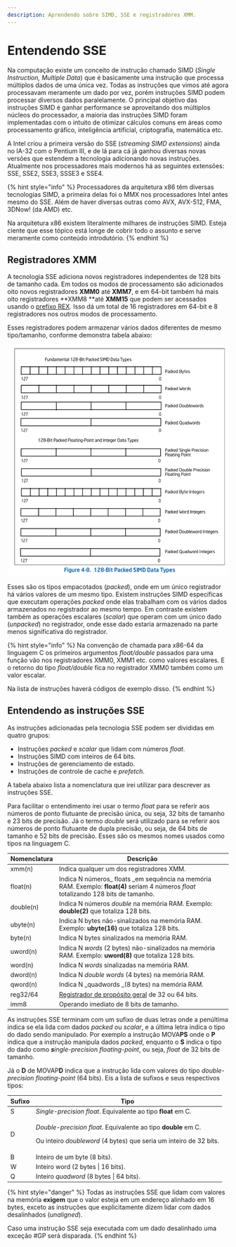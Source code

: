 ```yaml
---
description: Aprendendo sobre SIMD, SSE e registradores XMM.
---
```


# Entendendo SSE

Na computação existe um conceito de instrução chamado SIMD (_Single Instruction, Multiple Data_) que é basicamente uma instrução que processa múltiplos dados de uma única vez. Todas as instruções que vimos até agora processavam meramente um dado por vez, porém instruções SIMD podem processar diversos dados paralelamente. O principal objetivo das instruções SIMD é ganhar performance se aproveitando dos múltiplos núcleos do processador, a maioria das instruções SIMD foram implementadas com o intuito de otimizar cálculos comuns em áreas como processamento gráfico, inteligência artificial, criptografia, matemática etc.

A Intel criou a primeira versão do SSE (_streaming SIMD extensions_) ainda no IA-32 com o Pentium III, e de lá para cá já ganhou diversas novas versões que estendem a tecnologia adicionando novas instruções. Atualmente nos processadores mais modernos há as seguintes extensões: SSE, SSE2, SSE3, SSSE3 e SSE4.

{% hint style="info" %}
Processadores da arquitetura x86 têm diversas tecnologias SIMD, a primeira delas foi o MMX nos processadores Intel antes mesmo do SSE. Além de haver diversas outras como AVX,  AVX-512, FMA, 3DNow! (da AMD) etc.

Na arquitetura x86 existem literalmente milhares de instruções SIMD. Esteja ciente que esse tópico está longe de cobrir todo o assunto e serve meramente como conteúdo introdutório.
{% endhint %}

## Registradores XMM

A tecnologia SSE adiciona novos registradores independentes de 128 bits de tamanho cada. Em todos os modos de processamento são adicionados oito novos registradores **XMM0** até **XMM7**, e em 64-bit também há mais oito registradores **XMM8 **até **XMM15** que podem ser acessados usando o [prefixo REX](../prefixos.md#rex). Isso dá um total de 16 registradores em 64-bit e 8 registradores nos outros modos de processamento.

Esses registradores podem armazenar vários dados diferentes de mesmo tipo/tamanho, conforme demonstra tabela abaixo:

![Intel Developer's Manuals | 4.6.2 128-Bit Packed SIMD Data Types](<../../.gitbook/assets/image (9).png>)

Esses são os tipos empacotados (_packed_), onde em um único registrador há vários valores de um mesmo tipo. Existem instruções SIMD específicas que executam operações _packed_ onde elas trabalham com os vários dados armazenados no registrador ao mesmo tempo. Em contraste existem também as operações escalares (_scalar_) que operam com um único dado (_unpacked_) no registrador, onde esse dado estaria armazenado na parte menos significativa do registrador.

{% hint style="info" %}
Na convenção de chamada para x86-64 da linguagem C os primeiros argumentos _float/double_ passados para uma função vão nos registradores XMM0, XMM1 etc. como valores escalares. E o retorno do tipo _float/double_ fica no registrador XMM0 também como um valor escalar.

Na lista de instruções haverá códigos de exemplo disso.
{% endhint %}

## Entendendo as instruções SSE

As instruções adicionadas pela tecnologia SSE podem ser divididas em quatro grupos:

* Instruções _packed_ e _scalar_ que lidam com números _float_.
* Instruções SIMD com inteiros de 64 bits.
* Instruções de gerenciamento de estado.
* Instruções de controle de cache e _prefetch_.

A tabela abaixo lista a nomenclatura que irei utilizar para descrever as instruções SSE.

Para facilitar o entendimento irei usar o termo _float_ para se referir aos números de ponto flutuante de precisão única, ou seja, 32 bits de tamanho e 23 bits de precisão. Já o termo _double_ será utilizado para se referir aos números de ponto flutuante de dupla precisão, ou seja, de 64 bits de tamanho e 52 bits de precisão. Esses são os mesmos nomes usados como tipos na linguagem C.

| Nomenclatura | Descrição                                                                                                                              |
| ------------ | -------------------------------------------------------------------------------------------------------------------------------------- |
| xmm(n)       | Indica qualquer um dos registradores XMM.                                                                                              |
| float(n)     | Indica N números_ floats _em sequência na memória RAM. Exemplo: **float(4)** seriam 4 números _float_ totalizando 128 bits de tamanho. |
| double(n)    | Indica N números _double_ na memória RAM. Exemplo: **double(2)** que totaliza 128 bits.                                                |
| ubyte(n)     | Indica N bytes não-sinalizados na memória RAM. Exemplo: **ubyte(16)** que totaliza 128 bits.                                           |
| byte(n)      | Indica N bytes sinalizados na memória RAM.                                                                                             |
| uword(n)     | Indica N _words_ (2 bytes) não-sinalizados na memória RAM. Exemplo: **uword(8)** que totaliza 128 bits.                                |
| word(n)      | Indica N _words_ sinalizadas na memória RAM.                                                                                           |
| dword(n)     | Indica N _double words_ (4 bytes) na memória RAM.                                                                                      |
| qword(n)     | Indica N _quadwords _(8 bytes) na memória RAM.                                                                                         |
| reg32/64     | [Registrador de propósito geral](../../a-base/registradores-gerais.md) de 32 ou 64 bits.                                               |
| imm8         | Operando imediato de 8 bits de tamanho.                                                                                                |

As instruções SSE terminam com um sufixo de duas letras onde a penúltima indica se ela lida com dados _packed_ ou _scalar_, e a última letra indica o tipo do dado sendo manipulado. Por exemplo a instrução MOVA**PS** onde o **P** indica que a instrução manipula dados _packed_, enquanto o **S** indica o tipo do dado como _**s**ingle-precision floating-point_, ou seja, _float_ de 32 bits de tamanho.

Já o **D** de MOVAP**D** indica que a instrução lida com valores do tipo _double-precision floating-point_ (64 bits). Eis a lista de sufixos e seus respectivos tipos:

| Sufixo | Tipo                                                                                                                                                                      |
| ------ | ------------------------------------------------------------------------------------------------------------------------------------------------------------------------- |
| S      | _Single-precision float_. Equivalente ao tipo **float** em C.                                                                                                             |
| D      | <p><em>Double-precision float</em>. Equivalente ao tipo <strong>double</strong> em C.</p><p>Ou inteiro <em>doubleword</em> (4 bytes) que seria um inteiro de 32 bits.</p> |
| B      | Inteiro de um byte (8 bits).                                                                                                                                              |
| W      | Inteiro word (2 bytes \| 16 bits).                                                                                                                                        |
| Q      | Inteiro _quadword_ (8 bytes \| 64 bits).                                                                                                                                  |

{% hint style="danger" %}
Todas as instruções SSE que lidam com valores na memória **exigem** que o valor esteja em um endereço alinhado em 16 bytes, exceto as instruções que explicitamente dizem lidar com dados desalinhados (_unaligned_).

Caso uma instrução SSE seja executada com um dado desalinhado uma exceção #GP será disparada.
{% endhint %}
